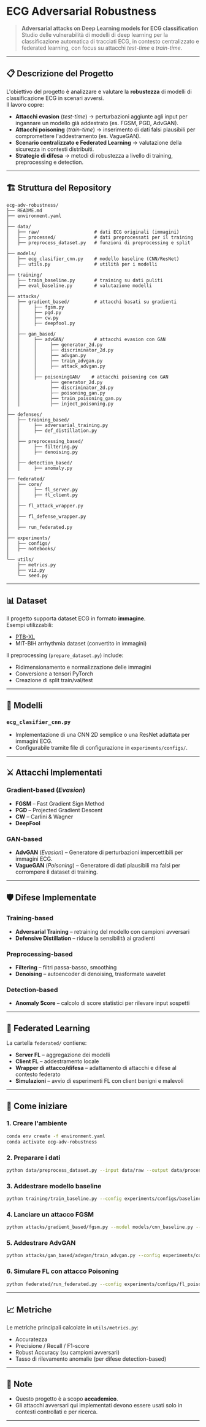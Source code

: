 # ECG Adversarial Robustness

> **Adversarial attacks on Deep Learning models for ECG classification**  
> Studio delle vulnerabilità di modelli di deep learning per la classificazione automatica di tracciati ECG, in contesto centralizzato e federated learning, con focus su attacchi *test-time* e *train-time*.

---

## 📋 Descrizione del Progetto

L'obiettivo del progetto è analizzare e valutare la **robustezza** di modelli di classificazione ECG in scenari avversi.  
Il lavoro copre:

- **Attacchi evasion** (*test-time*) → perturbazioni aggiunte agli input per ingannare un modello già addestrato (es. FGSM, PGD, AdvGAN).
- **Attacchi poisoning** (*train-time*) → inserimento di dati falsi plausibili per compromettere l'addestramento (es. VagueGAN).
- **Scenario centralizzato e Federated Learning** → valutazione della sicurezza in contesti distribuiti.
- **Strategie di difesa** → metodi di robustezza a livello di training, preprocessing e detection.

---

## 🏗 Struttura del Repository

```
ecg-adv-robustness/
├── README.md
├── environment.yaml
│
├── data/
│   ├── raw/                    # dati ECG originali (immagini)
│   ├── processed/              # dati preprocessati per il training
│   ├── preprocess_dataset.py   # funzioni di preprocessing e split
│
├── models/
│   ├── ecg_clasifier_cnn.py    # modello baseline (CNN/ResNet)
│   ├── utils.py                # utilità per i modelli
│
├── training/
│   ├── train_baseline.py       # training su dati puliti
│   ├── eval_baseline.py        # valutazione modelli
│
├── attacks/
│   ├── gradient_based/         # attacchi basati su gradienti
│   │     ├── fgsm.py
│   │     ├── pgd.py
│   │     ├── cw.py
│   │     ├── deepfool.py
│   │
│   ├── gan_based/
│   │     ├── advGAN/           # attacchi evasion con GAN
│   │     │     ├── generator_2d.py
│   │     │     ├── discriminator_2d.py
│   │     │     ├── advgan.py
│   │     │     ├── train_advgan.py
│   │     │     ├── attack_advgan.py
│   │     │
│   │     ├── poisoningGAN/    # attacchi poisoning con GAN
│   │           ├── generator_2d.py
│   │           ├── discriminator_2d.py
│   │           ├── poisoning_gan.py
│   │           ├── train_poisoning_gan.py
│   │           ├── inject_poisoning.py
│
├── defenses/
│   ├── training_based/
│   │     ├── adversarial_training.py
│   │     ├── def_distillation.py
│   │
│   ├── preprocessing_based/
│   │     ├── filtering.py
│   │     ├── denoising.py
│   │
│   ├── detection_based/
│   │     ├── anomaly.py
│
├── federated/
│   ├── core/
│   │     ├── fl_server.py
│   │     ├── fl_client.py
│   │
│   ├── fl_attack_wrapper.py
│   │
│   ├── fl_defense_wrapper.py
│   │
│   ├── run_federated.py
│
├── experiments/
│   ├── configs/
│   ├── notebooks/
│
└── utils/
    ├── metrics.py
    ├── viz.py
    └── seed.py
```

---

## 📊 Dataset

Il progetto supporta dataset ECG in formato **immagine**.  
Esempi utilizzabili:
- [PTB-XL](https://physionet.org/content/ptb-xl/1.0.1/)
- MIT-BIH arrhythmia dataset (convertito in immagini)

Il preprocessing (`prepare_dataset.py`) include:
- Ridimensionamento e normalizzazione delle immagini
- Conversione a tensori PyTorch
- Creazione di split train/val/test

---

## 🧠 Modelli

### `ecg_clasifier_cnn.py`
- Implementazione di una CNN 2D semplice o una ResNet adattata per immagini ECG.
- Configurabile tramite file di configurazione in `experiments/configs/`.

---

## ⚔️ Attacchi Implementati

### Gradient-based (*Evasion*)
- **FGSM** – Fast Gradient Sign Method
- **PGD** – Projected Gradient Descent
- **CW** – Carlini & Wagner
- **DeepFool**

### GAN-based
- **AdvGAN** (*Evasion*) – Generatore di perturbazioni impercettibili per immagini ECG.
- **VagueGAN** (*Poisoning*) – Generatore di dati plausibili ma falsi per corrompere il dataset di training.

---

## 🛡 Difese Implementate

### Training-based
- **Adversarial Training** – retraining del modello con campioni avversari
- **Defensive Distillation** – riduce la sensibilità ai gradienti

### Preprocessing-based
- **Filtering** – filtri passa-basso, smoothing
- **Denoising** – autoencoder di denoising, trasformate wavelet

### Detection-based
- **Anomaly Score** – calcolo di score statistici per rilevare input sospetti

---

## 🤝 Federated Learning

La cartella `federated/` contiene:
- **Server FL** – aggregazione dei modelli
- **Client FL** – addestramento locale
- **Wrapper di attacco/difesa** – adattamento di attacchi e difese al contesto federato
- **Simulazioni** – avvio di esperimenti FL con client benigni e malevoli

---

## 🚀 Come iniziare

### 1. Creare l'ambiente
```bash
conda env create -f environment.yaml
conda activate ecg-adv-robustness
```

### 2. Preparare i dati
```bash
python data/preprocess_dataset.py --input data/raw --output data/processed
```

### 3. Addestrare modello baseline
```bash
python training/train_baseline.py --config experiments/configs/baseline.yaml
```

### 4. Lanciare un attacco FGSM
```bash
python attacks/gradient_based/fgsm.py --model models/cnn_baseline.py --data data/processed
```

### 5. Addestrare AdvGAN
```bash
python attacks/gan_based/advgan/train_advgan.py --config experiments/configs/advgan.yaml
```

### 6. Simulare FL con attacco Poisoning
```bash
python federated/run_federated.py --config experiments/configs/fl_poisoning.yaml
```

---

## 📈 Metriche

Le metriche principali calcolate in `utils/metrics.py`:
- Accuratezza
- Precisione / Recall / F1-score
- Robust Accuracy (su campioni avversari)
- Tasso di rilevamento anomalie (per difese detection-based)

---

## 📌 Note
- Questo progetto è a scopo **accademico**.  
- Gli attacchi avversari qui implementati devono essere usati solo in contesti controllati e per ricerca.

---
